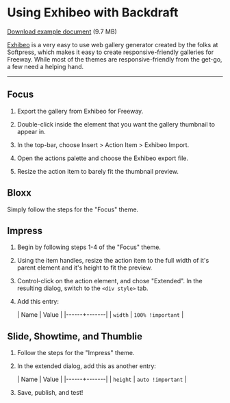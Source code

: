 # Using Exhibeo with Backdraft

[Download example document](http://getbackdraft.com/docs/downloads/exhibeo.zip) (9.7 MB)

[Exhibeo](http://exhibeoapp.com) is a very easy to use web gallery generator created by the folks at Softpress, which makes it easy to create responsive-friendly galleries for Freeway. While most of the themes are responsive-friendly from the get-go, a few need a helping hand.

----

## Focus

1. Export the gallery from Exhibeo for Freeway.

2. Double-click inside the element that you want the gallery thumbnail to appear in.

3. In the top-bar, choose Insert > Action Item > Exhibeo Import.

4. Open the actions palette and choose the Exhibeo export file.

5. Resize the action item to barely fit the thumbnail preview.


## Bloxx

Simply follow the steps for the "Focus" theme.


## Impress

1. Begin by following steps 1-4 of the "Focus" theme.

2. Using the item handles, resize the action item to the full width of it's parent element and it's height to fit the preview.

3. Control-click on the action element, and chose "Extended". In the resulting dialog, switch to the `<div style>` tab.

4. Add this entry:

	| Name | Value |
	|------+-------|
	| `width` | `100% !important` |


## Slide, Showtime, and Thumblie

1. Follow the steps for the "Impress" theme.

2. In the extended dialog, add this as another entry:

	| Name | Value |
	|------+-------|
	| `height` | `auto !important` |

3. Save, publish, and test!

